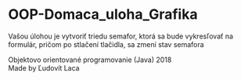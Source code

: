 # OOP-Domaca_uloha_Grafika
Vašou úlohou je vytvoriť triedu semafor, ktorá sa bude vykresľovať na formulár, pričom po stlačení tlačidla, sa zmení stav semafora

Objektovo orientované programovanie (Java) 2018<br />
Made by Ľudovít Laca
